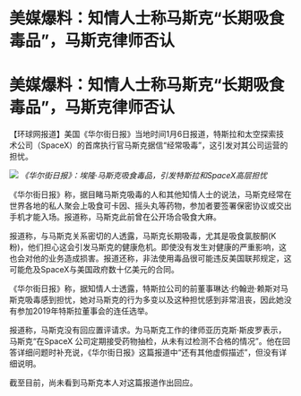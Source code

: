 # 美媒爆料：知情人士称马斯克“长期吸食毒品”，马斯克律师否认

# 美媒爆料：知情人士称马斯克“长期吸食毒品”，马斯克律师否认

【环球网报道】美国《华尔街日报》当地时间1月6日报道，特斯拉和太空探索技术公司（SpaceX）的首席执行官马斯克据信“经常吸毒”，这引发对其公司运营的担忧。

![](https://inews.gtimg.com/om_bt/OyE66-K1pWQ6Fa86bGd4vIUeUxzLWejxe5oKJRplHvPTQAA/1000)
_《华尔街日报》：埃隆·马斯克吸食毒品，引发特斯拉和SpaceX高层担忧_

《华尔街日报》称，据目睹马斯克吸毒的人和其他知情人士的说法，马斯克经常在世界各地的私人聚会上吸食可卡因、摇头丸等药物，参加者要签署保密协议或交出手机才能入场。报道称，马斯克此前曾在公开场合吸食大麻。

报道称，与马斯克关系密切的人透露，马斯克长期吸毒，尤其是吸食氯胺酮(K粉)，他们担心这会引发马斯克的健康危机。即使没有发生对健康的严重影响，这也会对他的业务造成损害。报道还称，非法使用毒品很可能违反美国联邦规定，这可能危及SpaceX与美国政府数十亿美元的合同。

《华尔街日报》称，据知情人士透露，特斯拉公司的前董事琳达·约翰逊·赖斯对马斯克吸毒感到担忧，她对马斯克的行为多变以及这种担忧感到非常沮丧，因此她没有参加2019年特斯拉董事会的连任选举。

报道称，马斯克没有回应置评请求。为马斯克工作的律师亚历克斯·斯皮罗表示，马斯克“在SpaceX
公司定期接受药物抽检，从未有过检测不合格的情况”。他在回答详细问题时补充说，《华尔街日报》这篇报道中“还有其他虚假描述”，但没有详细说明。

截至目前，尚未看到马斯克本人对这篇报道作出回应。

